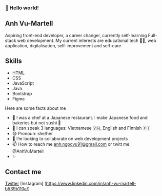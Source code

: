 ### 👋 Hello world!

## Anh Vu-Martell
Aspiring front-end developer, a career changer, currently self-learning Full-stack web development. My current interests are educational tech 👩‍💻, web application, digitalisation, self-improvement and self-care

## Skills
* HTML
* CSS
* JavaScript
* Java
* Bootstrap
* Figma

Here are some facts about me

- 👀 I was a chef at a Japanese restaurant. I make Japanese food and bakeries but not sushi 🍣
- 🌱 I can speak 3 languages: Vietnamese 🇻🇳, English and Finnish 🇫🇮
- 😄 Pronoun: she/her
- 💞️ I’m looking to collaborate on web development projects
- 📫 How to reach me anh.ngocvu91@gmail.com or twitt me @AnhVuMartell
- ✨
## Contact me
[Twitter](https://twitter.com/VuMartell)
[Instagram] (https://www.linkedin.com/in/anh-vu-martell-b539b110a/)
